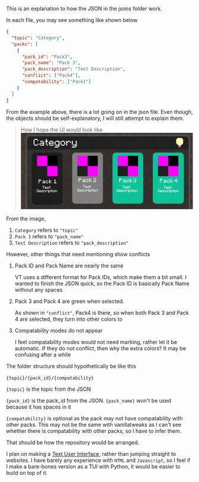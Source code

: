 This is an explanation to how the JSON in the jsons folder work.

In each file, you may see something like shown below
```json
{
  "topic": "Category",
  "packs": [
    {
      "pack_id": "Pack3",
      "pack_name": "Pack 3",
      "pack_description": "Test Description",
      "conflict": ["Pack4"],
      "compatability": ["Pack1"]
    }
  ]
}
```
From the example above, there is a lot going on in the json file. Even though, the objects should be self-explanatory, I will still attempt to explain them.
> How I hope the UI would look like
![Alt text](image-1.png)

From the image,
1. `Category` refers to `"topic"`
2. `Pack 3` refers to `"pack_name"`
3. `Test Description` refers to `"pack_description"`

However, other things that need mentioning
show conflicts
1. Pack ID and Pack Name are nearly the same
    
    VT uses a different format for Pack IDs, which make them a bit small. I wanted to finish the JSON quick, so the Pack ID is basically Pack Name without any spaces
2. Pack 3 and Pack 4 are green when selected.

    As shown in `"conflict"`, Pack4 is there, so when both Pack 3 and Pack 4 are selected, they turn into other colors to 
3. Compatability modes do not appear

    I feel compatability modes would not need marking, rather let it be automatic. If they do not conflict, then why the extra colors? It may be confusing after a while

The folder structure should hypothetically be like this

`{topic}/{pack_id}/{compatability}`

`{topic}` is the topic from the JSON

`{pack_id}` is the pack_id from the JSON. `{pack_name}` won't be used because it has spaces in it

`{compatability}` is optional as the pack may not have compatability with other packs. This may not be the same with vanillatweaks as I can't see whether there is compatability with other packs, so I have to infer them.

That should be how the repository would be arranged.

I plan on making a [Text User Interface](https://en.wikipedia.org/wiki/Text-based_user_interface), rather than jumping straight to websites. I have barely any experience with `HTML` and `Javascript`, so I feel if I make a bare-bones version as a TUI with Python, it would be easier to build on top of it.
